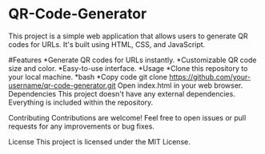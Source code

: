 # QR-Code-Generator
This project is a simple web application that allows users to generate QR codes for URLs. It's built using HTML, CSS, and JavaScript.

#Features
*Generate QR codes for URLs instantly.
*Customizable QR code size and color.
*Easy-to-use interface.
*Usage
*Clone this repository to your local machine.
*bash
*Copy code
git clone https://github.com/your-username/qr-code-generator.git
Open index.html in your web browser.
Dependencies
This project doesn't have any external dependencies. Everything is included within the repository.

Contributing
Contributions are welcome! Feel free to open issues or pull requests for any improvements or bug fixes.

License
This project is licensed under the MIT License.
